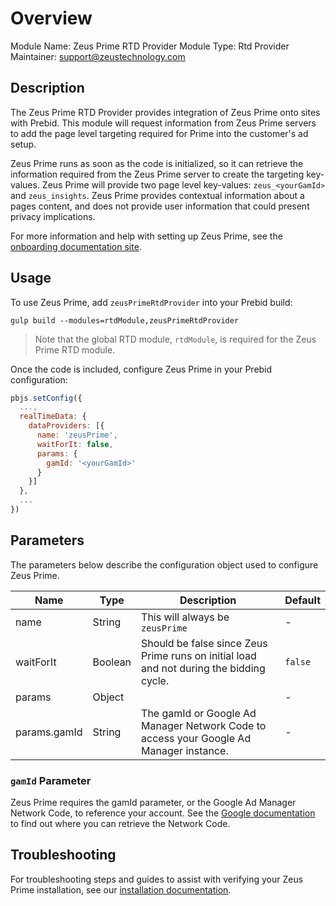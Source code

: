 # Overview

Module Name: Zeus Prime RTD Provider
Module Type: Rtd Provider
Maintainer: support@zeustechnology.com

## Description

The Zeus Prime RTD Provider provides integration of Zeus Prime onto sites with Prebid. This module will request information from Zeus Prime servers to add the page level targeting required for Prime into the customer's ad setup.

Zeus Prime runs as soon as the code is initialized, so it can retrieve the information required from the Zeus Prime server to create the targeting key-values. Zeus Prime will provide two page level key-values: `zeus_<yourGamId>` and `zeus_insights`. Zeus Prime provides contextual information about a pages content, and does not provide user information that could present privacy implications.

For more information and help with setting up Zeus Prime, see the [onboarding documentation site](https://onboarding.zeustechnology.com).

## Usage

To use Zeus Prime, add `zeusPrimeRtdProvider` into your Prebid build: 

```
gulp build --modules=rtdModule,zeusPrimeRtdProvider
```

> Note that the global RTD module, `rtdModule`, is required for the Zeus Prime RTD module.

Once the code is included, configure Zeus Prime in your Prebid configuration: 

```javascript
pbjs.setConfig({
  ...,
  realTimeData: {
    dataProviders: [{
      name: 'zeusPrime',
      waitForIt: false,
      params: {
        gamId: '<yourGamId>'
      }
    }]
  },
  ...
})
```

## Parameters

The parameters below describe the configuration object used to configure Zeus Prime. 

| Name                   | Type     | Description                                                                                   | Default |
|------------------------|----------|-----------------------------------------------------------------------------------------------|---------|
| name                   | String   | This will always be `zeusPrime`                                                               | -       |
| waitForIt              | Boolean  | Should be false since Zeus Prime runs on initial load and not during the bidding cycle.       | `false` |
| params                 | Object   |                                                                                               | -       |
| params.gamId           | String   | The gamId or Google Ad Manager Network Code to access your Google Ad Manager instance.        | -       |

### `gamId` Parameter

Zeus Prime requires the gamId parameter, or the Google Ad Manager Network Code, to reference your account. See the [Google documentation](https://support.google.com/admanager/answer/7674889?hl=en) to find out where you can retrieve the Network Code.

## Troubleshooting 

For troubleshooting steps and guides to assist with verifying your Zeus Prime installation, see our [installation documentation](https://onboarding.zeustechnology.com/docs/installation).